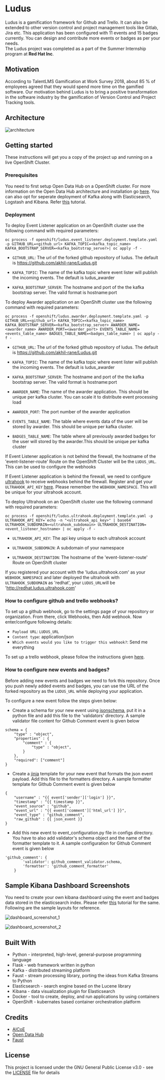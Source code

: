 # Ludus
Ludus is a gamification framework for Github and Trello. It can also be extended to other version control and project management tools like Gitlab, Jira etc. This application has been configured with 11 events and 15 badges currently. You can design and contribute more events or badges as per your needs.</br> 
The Ludus project was completed as a part of the Summer Internship program at **Red Hat Inc**.

## Motivation

According to TalentLMS Gamification at Work Survey 2018, about 85 % of employees agreed that they would spend more time on the gamified software. Our motivation behind Ludus is to bring a positive transformation in the software industry by the gamification of Version Control and Project Tracking tools.

## Architecture

![architecture](/docs/architecture.png)

## Getting started

These instructions will get you a copy of the project up and running on a live OpenShift Cluster.

### Prerequisites

You need to first setup Open Data Hub on a OpenShift cluster. For more information on the Open Data Hub architecture and installation go [here](https://opendatahub.io/arch.html). You can also opt for seperate deployment of Kafka along with	Elasticsearch, Logstash and Kibana. Refer [this](https://dzone.com/articles/deploying-kafka-with-the-elk-stack) tutorial.

### Deployment

To deploy Event Listener application on an OpenShift cluster use the following command with required parameters:
        
```
oc process -f openshift/ludus.event_listener.deployment.template.yaml -p GITHUB_URL=<github_url> KAFKA_TOPIC=<kafka_topic_name> KAFKA_BOOTSTRAP_SERVER=<kafka_bootstrap_server>| oc apply -f -
```

- `GITHUB_URL`: The url of the forked github repository of ludus. The default is https://github.com/akhil-rane/Ludus.git

- `KAFKA_TOPIC`: The name of the kafka topic where event lister will publish the incoming events. The default is ludus_awarder

- `KAFKA_BOOTSTRAP_SERVER`: The hostname and port of the the kafka bootstrap server. The valid format is hostname:port


To deploy Awarder application on an OpenShift cluster use the following command with required parameters:
        
```
oc process -f openshift/ludus.awarder.deployment.template.yaml -p GITHUB_URL=<github_url> KAFKA_TOPIC=<kafka_topic_name> KAFKA_BOOTSTRAP_SERVER=<kafka_bootstrap_server> AWARDER_NAME=<awarder_name> AWARDER_PORT=<awarder_port> EVENTS_TABLE_NAME=<events_table_name> BADGES_TABLE_NAME=<badges_table_name> | oc apply -f -
```

- `GITHUB_URL`: The url of the forked github repository of ludus. The default is https://github.com/akhil-rane/Ludus.git

- `KAFKA_TOPIC`: The name of the kafka topic where event lister will publish the incoming events. The default is ludus_awarder

- `KAFKA_BOOTSTRAP_SERVER`: The hostname and port of the the kafka bootstrap server. The valid format is hostname:port

- `AWARDER_NAME`: The name of the awarder application. This should be unique per kafka cluster. You can scale it to distribute event processing load

- `AWARDER_PORT`: The port number of the awarder application

- `EVENTS_TABLE_NAME`: The table where events data of the user will be stored by awarder. This should be unique per kafka cluster.
        
- `BADGES_TABLE_NAME`: The table where all previously awarded badges for the user will stored by the awarder.This should be unique per kafka cluster

If Event Listener application is not behind the firewall, the hostname of the 'event-listener-route' Route on the OpenShift Cluster will be the `LUDUS_URL`. This can be used to configure the webhooks 

If Event Listener application is behind the firewall, we need to configure [ultrahook](http://www.ultrahook.com/faq) to receive webhooks behind the firewall. Register and get your `ULTRAHOOK_API_KEY` [here](http://www.ultrahook.com/register). Please remember the `WEBHOOK_NAMESPACE`. This will be unique for your ultrahook account.


To deploy Ultrahook on an OpenShift cluster use the following command with required parameters:
        
```
oc process -f openshift/ludus.ultrahook.deployment.template.yaml -p ULTRAHOOK_API_KEY=`echo -n "<ultrahook_api_key>" | base64` ULTRAHOOK_SUBDOMAIN=<ultrahook_subdomain> ULTRAHOOK_DESTINATION=<event_listener_hostname> | oc apply -f -
```

- `ULTRAHOOK_API_KEY`: The api key unique to each ultrahook account

- `ULTRAHOOK_SUBDOMAIN`: A subdomain of your namespace
- `ULTRAHOOK_DESTINATION`: The hostname of the 'event-listener-route' Route on OpenShift cluster

If you registered your account with the 'ludus.ultrahook.com' as your `WEBHOOK_NAMESPACE` and later deployed the ultrahook with `ULTRAHOOK_SUBDOMAIN` as 'redhat', your `LUDUS_URL`will be 'http://redhat.ludus.ultrahook.com'

### How to configure github and trello webhooks?

To set up a github webhook, go to the settings page of your repository or organization. From there, click Webhooks, then Add webhook. Now enter/configure following details:

- `Payload URL`: `LUDUS_URL`
- `Content type`: application/json
- `Which events would you like to trigger this webhook?`: Send me everything
  
To set up a trello webhook, please follow the instructions given [here](https://developers.trello.com/page/webhooks).

### How to configure new events and badges?

Before adding new events and badges we need to fork this repository. Once you push newly added events and badges, you can use the URL of the forked repository as the `LUDUS_URL` while deploying your application.

To configure a new event follow the steps given below:

- Create a schema for your new event using [jsonschema](https://pypi.org/project/jsonschema/), put it in a python file and add this file to the 'validators' directory. A sample validator file content for Github Comment event is given below
```
schema = {
    "type" : "object", 
    "properties" : {
        "comment" : {
            "type" : "object",
        }
    },
    "required": ["comment"]
}
```

- Create a [jinja](https://jinja.palletsprojects.com/en/2.10.x/) template for your new event that formats the json event payload. Add this file to the formatters directory. A sample formatter template for Github Comment event is given below
```
{
    "username" : "{{ event['sender']['login'] }}",
    "timestamp" : "{{ timestamp }}",
    "event_source" : "github",
    "event_url" : "{{ event['comment']['html_url'] }}",
    "event_type" : "github_comment",
    "raw_github" : {{ json_event }}
}
```

- Add this new event to event_configuration.py file in configs directory. You have to also add validator's schema object and the name of the formatter template to it. A sample configuration for Github Comment event is given below
```
'github_comment': {
        'validator': github_comment_validator.schema,
        'formatter': 'github_comment_formatter'
    }
```

## Sample Kibana Dashboard Screenshots

You need to create your own kibana dashboard using the event and badges data stored in the elasticsearch index. Please refer [this](https://www.elastic.co/guide/en/kibana/6.2/dashboard-getting-started.html) tutorial for the same. Following are the sample layouts for reference.  

![dashboard_screenshot_1](/docs/dashboard_screenshot_1.png)

![dashboard_screenshot_2](/docs/dashboard_screenshot_2.png)

## Built With

* Python - interpreted, high-level, general-purpose programming language
* Flask - web framework written in python 
* Kafka - distributed streaming platform 
* Faust - stream processing library, porting the ideas from Kafka Streams to Python
* Elasticsearch - search engine based on the Lucene library
* Kibana - data visualization plugin for Elasticsearch
* Docker - tool to create, deploy, and run applications by using containers
* OpenShift - kubernates based container orchestration platform

## Credits

* [AICoE](https://github.com/AICoE)
* [Open Data Hub](https://opendatahub.io/)
* [Faust](https://github.com/robinhood/faust)

## License

This project is licensed under the GNU General Public License v3.0 - see the [LICENSE](https://github.com/akhil-rane/ludus/blob/master/LICENSE) file for details

